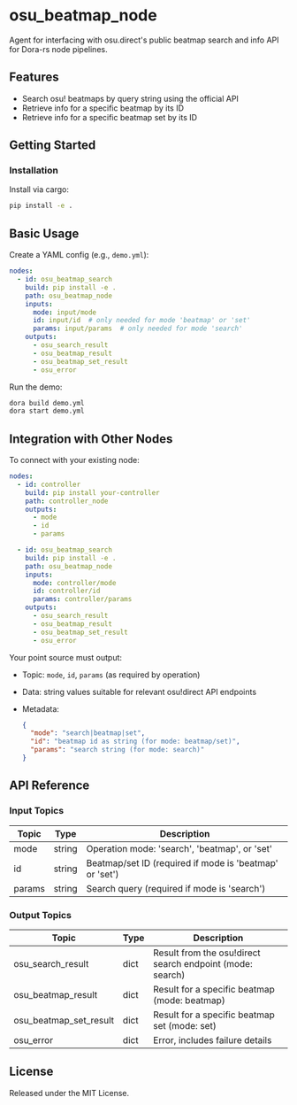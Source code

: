 # osu_beatmap_node

Agent for interfacing with osu.direct's public beatmap search and info API for Dora-rs node pipelines.

## Features
- Search osu! beatmaps by query string using the official API
- Retrieve info for a specific beatmap by its ID
- Retrieve info for a specific beatmap set by its ID

## Getting Started

### Installation
Install via cargo:
```bash
pip install -e .
```

## Basic Usage

Create a YAML config (e.g., `demo.yml`):

```yaml
nodes:
  - id: osu_beatmap_search
    build: pip install -e .
    path: osu_beatmap_node
    inputs:
      mode: input/mode
      id: input/id  # only needed for mode 'beatmap' or 'set'
      params: input/params  # only needed for mode 'search'
    outputs:
      - osu_search_result
      - osu_beatmap_result
      - osu_beatmap_set_result
      - osu_error
```

Run the demo:

```bash
dora build demo.yml
dora start demo.yml
```


## Integration with Other Nodes

To connect with your existing node:

```yaml
nodes:
  - id: controller
    build: pip install your-controller
    path: controller_node
    outputs:
      - mode
      - id
      - params

  - id: osu_beatmap_search
    build: pip install -e .
    path: osu_beatmap_node
    inputs:
      mode: controller/mode
      id: controller/id
      params: controller/params
    outputs:
      - osu_search_result
      - osu_beatmap_result
      - osu_beatmap_set_result
      - osu_error
```

Your point source must output:

* Topic: `mode`, `id`, `params` (as required by operation)
* Data: string values suitable for relevant osu!direct API endpoints
* Metadata:

  ```json
  {
    "mode": "search|beatmap|set",
    "id": "beatmap id as string (for mode: beatmap/set)",
    "params": "search string (for mode: search)"
  }
  ```

## API Reference

### Input Topics

| Topic    | Type   | Description                                      |
|----------|--------|-------------------------------------------------|
| mode     | string | Operation mode: 'search', 'beatmap', or 'set'   |
| id       | string | Beatmap/set ID (required if mode is 'beatmap' or 'set') |
| params   | string | Search query (required if mode is 'search')     |

### Output Topics

| Topic                 | Type   | Description                                                                |
|-----------------------|--------|----------------------------------------------------------------------------|
| osu_search_result     | dict   | Result from the osu!direct search endpoint (mode: search)                  |
| osu_beatmap_result    | dict   | Result for a specific beatmap (mode: beatmap)                              |
| osu_beatmap_set_result| dict   | Result for a specific beatmap set (mode: set)                              |
| osu_error             | dict   | Error, includes failure details                                            |


## License

Released under the MIT License.

